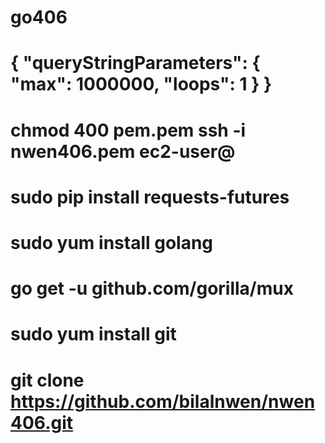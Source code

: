 # go406

# { "queryStringParameters": { "max": 1000000, "loops": 1 } }


# chmod 400 pem.pem ssh -i nwen406.pem ec2-user@
# sudo pip install requests-futures
# sudo yum install golang 
# go get -u github.com/gorilla/mux
# sudo yum install git 
# git clone https://github.com/bilalnwen/nwen406.git

